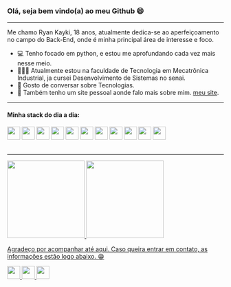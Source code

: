 ### Olá, seja bem vindo(a) ao meu Github 😄

----

Me chamo Ryan Kayki, 18 anos, atualmente dedica-se ao aperfeiçoamento no campo do Back-End, onde é minha principal área de interesse e foco.

- 💻 Tenho focado em python, e estou me aprofundando cada vez mais nesse meio.
- 👨🏾‍💻 Atualmente estou na faculdade de Tecnologia em Mecatrônica Industrial, ja cursei Desenvolvimento de Sistemas no senai.
- 👥 Gosto de conversar sobre Tecnologias.
- 🔗 Também tenho um site pessoal aonde falo mais sobre mim. [meu site](https://ryankayki.vercel.app/).

----
#### Minha stack do dia a dia: 
<div>
  <img height="30em" src="https://img.shields.io/badge/React-20232A?style=for-the-badge&logo=react&logoColor=61DAFB">
  <img height="30em" src="https://img.shields.io/badge/next.js-20232A?style=for-the-badge&logo=next.js&logoColor=white">
  <img height="30em" src="https://img.shields.io/badge/Python-3776AB?style=for-the-badge&logo=python&logoColor=white">
  <img height="30em" src="https://img.shields.io/badge/JavaScript-F7DF1E?style=for-the-badge&logo=javascript&logoColor=white">
  <img height="30em" src="https://img.shields.io/badge/GIT-E34F26?style=for-the-badge&logo=git&logoColor=white">
  <img height="30em" src="https://img.shields.io/badge/GITHUB-2D333B?style=for-the-badge&logo=github&logoColor=white">
  <img height="30em" src="https://img.shields.io/badge/Windows-0078D6?style=for-the-badge&logo=windows&logoColor=white">
  <img height="30em" src="https://img.shields.io/badge/MySQL-00000F?style=for-the-badge&logo=mysql&logoColor=white">
  <img height="30em" src="https://img.shields.io/badge/Flask-000000?style=for-the-badge&logo=flask&logoColor=white">
  <img height="30em" src="https://img.shields.io/badge/VERCEL-2D333B?style=for-the-badge&logo=vercel&logoColor=white">
  <img height="30em" src="https://img.shields.io/badge/Visual_Studio_Code-0078D4?style=for-the-badge&logo=visual%20studio%20code&logoColor=white">
</div>
</br>

----

<div>
<a href="https://github.com/RyanKayki">
<img loading="lazy" height="180em" src="https://github-readme-stats.vercel.app/api/top-langs/?username=RyanKayki&layout=compact&langs_count=7&theme=dobrinext-midnight&bg_color=0d1117&text_color=c9d1d9"/>
<img loading="lazy" height="180em" src="https://github-readme-stats.vercel.app/api?username=RyanKayki&show_icons=true&theme=dobrinext-midnight&include_all_commits=true&count_private=true&bg_color=0d1117&text_color=c9d1d9"/>
</div>

<p align="left">Agradeço por acompanhar até aqui. Caso queira entrar em contato, as informações estão logo abaixo. 😁</p>

<a href="https://www.linkedin.com/in/ryan-kayki-pedroso-santos-752723294/">
  <img height="30em" src="https://img.shields.io/badge/LINKEDIN-0077B5?style=for-the-badge&logo=linkedin&logoColor=white">
</a>

<a href="mailto:ryan.santos.senai@gmail.com">
  <img height="30em" src="https://img.shields.io/badge/EMAIL-BB001B?style=for-the-badge&logo=gmail&logoColor=white">
</a>

<a href="https://www.instagram.com/ryan.kpssz/" target="blank">
  <img height="30em" src="https://img.shields.io/badge/-Instagram-%23E4405F?style=for-the-badge&logo=instagram&logoColor=white">
</a>

